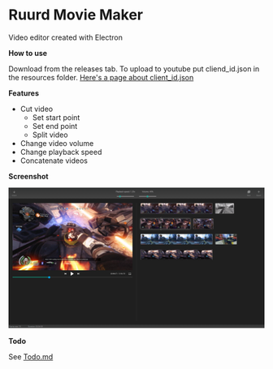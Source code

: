 # Ruurd Movie Maker
Video editor created with Electron

**How to use**

Download from the releases tab. To upload to youtube put cliend_id.json in the resources folder. [Here's a page about client_id.json](https://developers.google.com/youtube/registering_an_application)

**Features**
* Cut video
    * Set start point
    * Set end point
    * Split video
* Change video volume
* Change playback speed
* Concatenate videos

**Screenshot**

![Screenshot of the current version](screenshots/main.png?raw=true "Pre Alpha Screenshot")

**Todo**

See [Todo.md](Todo.md)
